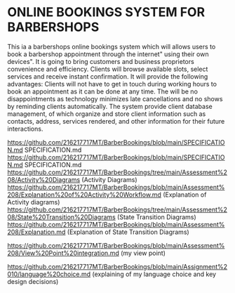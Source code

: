# ONLINE BOOKINGS SYSTEM FOR BARBERSHOPS

 This ia a barbershops online bookings system which will allows users to book a barbershop appointment through the internet" using their own devices". It is going to bring customers and business proprietors convenience and efficiency. Clients will browse available slots, select services and receive instant confirmation. It will provide the following advantages:
Clients will not have to get in touch during working hours to book an appointment as it can be done at any time. The will be no disappointments as technology minimizes late cancellations and no shows by reminding clients automatically. The system provide client database management, of which organize and store client information such as contacts, address, services rendered, and other information for their future interactions.

https://github.com/216217717MT/BarberBookings/blob/main/SPECIFICATION.md SPECIFICATION.md
https://github.com/216217717MT/BarberBookings/blob/main/SPECIFICATION.md SPECIFICATION.md
https://github.com/216217717MT/BarberBookings/tree/main/Assessment%208/Activity%20Diagrams (Activity Diagrams)
https://github.com/216217717MT/BarberBookings/blob/main/Assessment%208/Explanation%20of%20Activity%20Workflow.md (Explanation of Activity diagrams) 
https://github.com/216217717MT/BarberBookings/tree/main/Assessment%208/State%20Transition%20Diagrams (State Transition Diagrams)    
https://github.com/216217717MT/BarberBookings/blob/main/Assessment%208/Explanation.md (Explanation of State Transition Diagrams)

https://github.com/216217717MT/BarberBookings/blob/main/Assessment%208/View%20Point%20integration.md (my view point)

https://github.com/216217717MT/BarberBookings/blob/main/Assignment%2010/language%20choice.md 
(explaining of my language choice and key design decisions)
